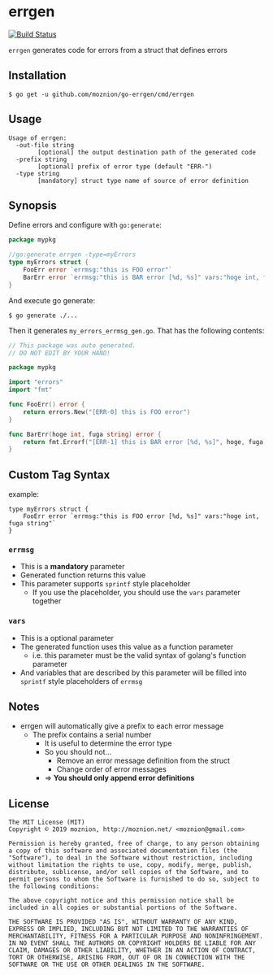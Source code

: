 errgen
==

[![Build Status](https://travis-ci.org/moznion/go-errgen.svg?branch=master)](https://travis-ci.org/moznion/go-errgen)

`errgen` generates code for errors from a struct that defines errors

Installation
--

```shell
$ go get -u github.com/moznion/go-errgen/cmd/errgen
```

Usage
--

```
Usage of errgen:
  -out-file string
        [optional] the output destination path of the generated code
  -prefix string
        [optional] prefix of error type (default "ERR-")
  -type string
        [mandatory] struct type name of source of error definition
```

Synopsis
--

Define errors and configure with `go:generate`:

```go
package mypkg

//go:generate errgen -type=myErrors
type myErrors struct {
	FooErr error `errmsg:"this is FOO error"`
	BarErr error `errmsg:"this is BAR error [%d, %s]" vars:"hoge int, fuga string"`
}
```

And execute go generate:

```shell
$ go generate ./...
```

Then it generates `my_errors_errmsg_gen.go`. That has the following contents:

```go
// This package was auto generated.
// DO NOT EDIT BY YOUR HAND!

package mypkg

import "errors"
import "fmt"

func FooErr() error {
	return errors.New("[ERR-0] this is FOO error")
}

func BarErr(hoge int, fuga string) error {
	return fmt.Errorf("[ERR-1] this is BAR error [%d, %s]", hoge, fuga)
}
```

Custom Tag Syntax
--

example:

```
type myErrors struct {
	FooErr error `errmsg:"this is FOO error [%d, %s]" vars:"hoge int, fuga string"`
}
```

### `errmsg`

- This is a __mandatory__ parameter
- Generated function returns this value
- This parameter supports `sprintf` style placeholder
  - If you use the placeholder, you should use the `vars` parameter together

### `vars`

- This is a optional parameter
- The generated function uses this value as a function parameter
  - i.e. this parameter must be the valid syntax of golang's function parameter
- And variables that are described by this parameter will be filled into `sprintf` style placeholders of `errmsg`

Notes
--

- errgen will automatically give a prefix to each error message
  - The prefix contains a serial number
    - It is useful to determine the error type
    - So you should not...
      - Remove an error message definition from the struct
      - Change order of error messages
    - => __You should only append error definitions__

License
--

```
The MIT License (MIT)
Copyright © 2019 moznion, http://moznion.net/ <moznion@gmail.com>

Permission is hereby granted, free of charge, to any person obtaining a copy of this software and associated documentation files (the "Software"), to deal in the Software without restriction, including without limitation the rights to use, copy, modify, merge, publish, distribute, sublicense, and/or sell copies of the Software, and to permit persons to whom the Software is furnished to do so, subject to the following conditions:

The above copyright notice and this permission notice shall be included in all copies or substantial portions of the Software.

THE SOFTWARE IS PROVIDED "AS IS", WITHOUT WARRANTY OF ANY KIND, EXPRESS OR IMPLIED, INCLUDING BUT NOT LIMITED TO THE WARRANTIES OF MERCHANTABILITY, FITNESS FOR A PARTICULAR PURPOSE AND NONINFRINGEMENT. IN NO EVENT SHALL THE AUTHORS OR COPYRIGHT HOLDERS BE LIABLE FOR ANY CLAIM, DAMAGES OR OTHER LIABILITY, WHETHER IN AN ACTION OF CONTRACT, TORT OR OTHERWISE, ARISING FROM, OUT OF OR IN CONNECTION WITH THE SOFTWARE OR THE USE OR OTHER DEALINGS IN THE SOFTWARE.
```

